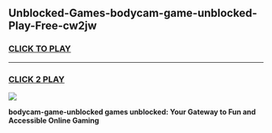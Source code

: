 
## Unblocked-Games-bodycam-game-unblocked-Play-Free-cw2jw
<h3>
<a href="https://premium76.site?title=bodycam-game-unblocked&ref=20A">CLICK TO PLAY</a></h3>
<hr>

<h3>
<a href="https://premium76.site?title=bodycam-game-unblocked&ref=20A">CLICK 2 PLAY</a>
  
</h3>

<a href="https://premium76.site?title=bodycam-game-unblocked&ref=20A"><img src="https://clearcache.store/games.png"></a>


**bodycam-game-unblocked games unblocked: Your Gateway to Fun and Accessible Online Gaming**
